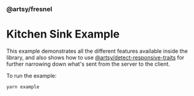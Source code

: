### @artsy/fresnel

# Kitchen Sink Example

This example demonstrates all the different features available inside the library, and also shows how to use [@artsy/detect-responsive-traits](https://github.com/artsy/detect-responsive-traits) for further narrowing down what's sent from the server to the client.

To run the example:

```
yarn example
```
